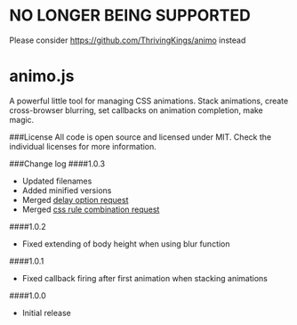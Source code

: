 # NO LONGER BEING SUPPORTED
Please consider https://github.com/ThrivingKings/animo instead

animo.js
========

A powerful little tool for managing CSS animations. Stack animations, create cross-browser blurring, set callbacks on animation completion, make magic.

###License
All code is open source and licensed under MIT. Check the individual licenses for more information.

###Change log
####1.0.3
* Updated filenames
* Added minified versions
* Merged [delay option request](https://github.com/ThrivingKings/animo.js/pull/20)
* Merged [css rule combination request](https://github.com/ThrivingKings/animo.js/pull/24)

####1.0.2
* Fixed extending of body height when using blur function

####1.0.1
* Fixed callback firing after first animation when stacking animations

####1.0.0
* Initial release
